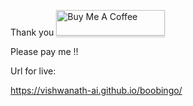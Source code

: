Thank you <a href="https://www.buymeacoffee.com/vishchintu" target="_blank"><img src="https://www.buymeacoffee.com/assets/img/custom_images/orange_img.png" alt="Buy Me A Coffee" style="height: 41px !important;width: 174px !important;box-shadow: 0px 3px 2px 0px rgba(190, 190, 190, 0.5) !important;-webkit-box-shadow: 0px 3px 2px 0px rgba(190, 190, 190, 0.5) !important;" ></a>


Please pay me !!

<script data-name="BMC-Widget" src="https://cdnjs.buymeacoffee.com/1.0.0/widget.prod.min.js" data-id="vishchintu" data-description="Support me on Buy me a coffee!" data-message="Thank you for visiting. You can now buy me a coffee!" data-color="#FF813F" data-position="right" data-x_margin="18" data-y_margin="18"></script> 

Url for live:

https://vishwanath-ai.github.io/boobingo/
